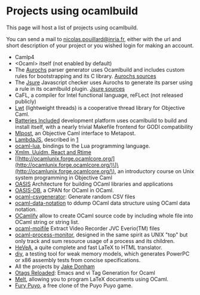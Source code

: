 <!-- ((! set title Projects using ocamlbuild !)) ((! set learn !)) -->

# Projects using ocamlbuild
This page will host a list of projects using ocamlbuild.

You can send a mail to [nicolas.pouillard@inria.fr](mailto:nicolas.pouillard@inria.fr), either with the url
and short description of your project or you wished login for making an
account.

- Camlp4
- <Ocaml\> itself \(not enabled by default\)
- The [Aurochs](http://aurochs.fr/) parser generator uses Ocamlbuild
 and includes custom rules for bootstrapping and its C library.
 [Aurochs sources](http://aurochs.fr/hg/aurochs/file/)
- The [Jsure](http://jsure.org/) Javascript checker uses Aurochs to
 generate its parser using a rule in its ocamlbuild plugin. [Jsure
 sources](http://aurochs.fr/hg/jsure/file/)
- CaFL, a compiler for Intel functional language, reFLect \(not
 released publicly\)
- [Lwt](http://www.pps.jussieu.fr/~vouillon/lwt/) \(lightweight
 threads\) is a cooperative thread library for Objective Caml.
- [Batteries Included](http://batteries.forge.ocamlcore.org/)
 development platform uses ocamlbuild to build and install itself,
 with a nearly trivial Makefile frontend for GODI compatibility
- [Mlpost](http://mlpost.lri.fr/), an Objective Caml interface to
 Metapost.
- [LambdaJS](http://github.com/arjunguha/ML-lambdajs), described in
 [1](http://www.cs.brown.edu/research/plt/dl/jssem/v1/)
- [ocaml-lua](https://forge.ocamlcore.org/projects/batteries/ocaml-lua),
 bindings to the Lua programming language.
- [Xmlm, Uuidm, React and Rtime](http://erratique.ch/software)
- \[[http://ocamlunix.forge.ocamlcore.org/](http://ocamlunix.forge.ocamlcore.org/)\]\(http://ocamlunix.forge.ocamlcore.org/\),
 an introductory course on Unix system programming in Objective Caml
- [OASIS](http://oasis.forge.ocamlcore.org/) Architecture for building
 OCaml libraries and applications
- [OASIS-DB](http://oasis.forge.ocamlcore.org/oasis-db.html), a CPAN
 for OCaml in OCaml.
- [ocaml-csvgenerator](http://oasis.ocamlcore.org/dev/browse?ver=0.0.5&pkg=ocaml-csvgenerator):
 Generate random CSV files
- [ocaml-data-notation](https://forge.ocamlcore.org/projects/odn/) to
 ddump OCaml data structure using OCaml data notation.
- [OCamlify](https://forge.ocamlcore.org/projects/ocamlify/) allow to
 create OCaml source code by including whole file into OCaml string
 or string list.
- [ocaml-moifile](http://oasis.ocamlcore.org/dev/browse?ver=0.1.0&pkg=ocaml-moifile)
 Extract Video Recorder JVC Everio\(TM\) files
- [ocaml-process-monitor](https://forge.ocamlcore.org/projects/process-monitor/),
 designed in the same spirit as UNIX "top" but only track and sum
 resource usage of a process and its children.
- [HeVeA](http://hevea.inria.fr/), a quite complete and fast LaTeX to
 HTML translator.
- [diy](http://diy.inria.fr/), a testing tool for weak memory models,
 which generates PowerPC or x86 assembly tests from concise
 specifications.
- All the projects by [Jake Donham](http://github.com/jaked)
- [Otags Reloaded](http://askra.de/otags/): Emacs and vi Tag
 Generation for Ocaml
- [Melt](https://forge.ocamlcore.org/projects/melt/), allowing you to
 program LaTeX documents using OCaml.
- [Fury Puyo](https://forge.ocamlcore.org/projects/furypuyo), a free
 clone of the Puyo Puyo game.

